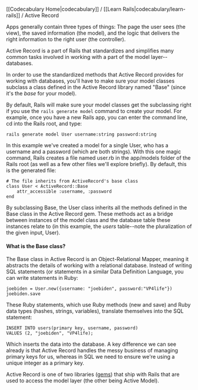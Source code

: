 [[Codecabulary Home|codecabulary]] / [[Learn Rails|codecabulary/learn-rails]] / Active Record

<!-- ---title: Active Record -->

Apps generally contain three types of things: The page the user sees (the view), the saved information (the model), and the logic that delivers the right information to the right user (the controller). 

Active Record is a part of Rails that standardizes and simplifies many common tasks involved in working with a part of the model layer--databases. 

In order to use the standardized methods that Active Record provides for working with databases, you'll have to make sure your model classes subclass a class defined in the Active Record library named "Base" (since it's the _base_ for your model). 

By default, Rails will make sure your model classes get the subclassing right if you use the `rails generate model` command to create your model. For example, once you have a new Rails app, you can enter the command line, cd into the Rails root, and type:

	rails generate model User username:string password:string
		
In this example we've created a model for a single User, who has a username and a password (which are both strings). With this one magic command, Rails creates a file named user.rb in the app/models folder of the Rails root (as well as a few other files we'll explore briefly). By default, this is the generated file:

	# The file inherits from ActiveRecord's base class
	class User < ActiveRecord::Base				  
		attr_accessible :username, :password
	end

By subclassing Base, the User class inherits all the methods defined in the Base class in the Active Record gem. These methods act as a bridge between instances of the model class and the database table these instances relate to (in this example, the _users_ table--note the pluralization of the given input, User).  

#### What is the Base class?
The Base class in Active Record is an Object-Relational Mapper, meaning it abstracts the details of working with a relational database. Instead of writing SQL statements (or statements in a similar Data Definition Language, you can write statements in Ruby:

	joebiden = User.new({username: "joebiden", password:"VP4life"})
	joebiden.save
		
These Ruby statements, which use Ruby methods (new and save) and Ruby data types (hashes, strings, variables), translate themselves into the SQL statement:
		
	INSERT INTO users(primary key, username, password) 
	VALUES (2, "joebiden", "VP4life); 

Which inserts the data into the database. A key difference we can see already is that Active Record handles the messy business of managing primary keys for us, whereas in SQL we need to ensure we're using a unique integer as a primary key. 

Active Record is one of two libraries ([gems](/codecabulary/learn-ruby/gems)) that ship with Rails that are used to access the model layer (the other being Active Model).

